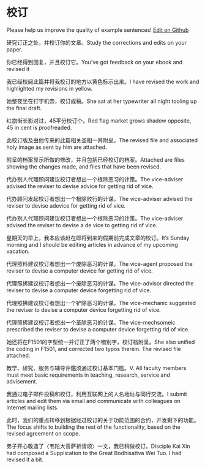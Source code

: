 # 校订

Please help us improve the quality of example sentences! [Edit on Github](https://github.com/jiyushe/jiyu-example-sentence-source/blob/main/chinese/jiaoding.md)

<p><span class="chinese">研究订正之处，并校订你的文章。</span><span class="english">Study the corrections and edits on your paper.</span></p>

<p><span class="chinese">你已经得到回复，并且校订它。</span><span class="english">You’ve got feedback on your ebook and revised it</span></p>

<p><span class="chinese">我已经校阅此篇并将我校订的地方以黄色标示出来。</span><span class="english">I have revised the work and highlighted my revisions in yellow.</span></p>

<p><span class="chinese">她整夜坐在打字机帝，校订成稿。</span><span class="english">She sat at her typewriter all night tooling up the final draft.</span></p>

<p><span class="chinese">红旗街长影对过，45平分校订个。</span><span class="english">Red flag market grows shadow opposite, 45 in cent is proofreaded.</span></p>

<p><span class="chinese">此校订版及由他传来的此篇相关圣相一并附呈。</span><span class="english">The revised file and associated holy image as sent by him are attached.</span></p>

<p><span class="chinese">附呈的档案显示所做的修改，并且包括已经校订的档案。</span><span class="english">Attached are files showing the changes made, and files that have been revised.</span></p>

<p><span class="chinese">代办别人代理顾问建议校订者想出一个根除恶习的计策。</span><span class="english">The vice-adviser advised the reviser to devise advice for getting rid of vice.</span></p>

<p><span class="chinese">代办顾问发起校订者想出一个根除败行的计谋。</span><span class="english">The vice-adviser advised the reviser to devise adevice for getting rid of vice.</span></p>

<p><span class="chinese">代办别人代理顾问建议校订者想出一个根除恶习的计策。</span><span class="english">The vice-adviser advised the reviser to devise a de vice to getting rid of vice.</span></p>

<p><span class="chinese">星期天的早上，我本应该赶在即将到来的假期前完成文章的校订。</span><span class="english">It’s Sunday morning and I should be editing articles in advance of my upcoming vacation.</span></p>

<p><span class="chinese">代理照料建议校订者想出一个废除恶习的计谋。</span><span class="english">The vice-agent proposed the reviser to devise a computer device for getting rid of vice.</span></p>

<p><span class="chinese">代理照拂建议校订者想出一个废除恶习的计谋。</span><span class="english">The vice-advisor directed the reviser to devise a computer device forgetting rid of vice.</span></p>

<p><span class="chinese">代理照拂建议校订者想出一个铲除恶习的计谋。</span><span class="english">The vice-mechanic suggested the reviser to devise a computer device forgetting rid of vice.</span></p>

<p><span class="chinese">代理照拂建议校订者想出一个革除恶习的计谋。</span><span class="english">The vice-mechsomeic prescribed the reviser to devise a computer device forgetting rid of vice.</span></p>

<p><span class="chinese">她还将在F1501的字型统一并订正了两个错别字，校订档附呈。</span><span class="english">She also unified the coding in F1501, and corrected two typos therein. The revised file attached.</span></p>

<p><span class="chinese">教学、研究、服务与辅导评鑑须通过校订基本门槛。</span><span class="english">V. All faculty members must meet basic requirements in teaching, research, service and advisement.</span></p>

<p><span class="chinese">我通过电子邮件投稿和校订，利用互联网上的人名地址与同行交流。</span><span class="english">I submit articles and edit them via email and communicate with colleagues on Internet mailing lists.</span></p>

<p><span class="chinese">此时，我们的重点转移到根据经过校订的关于功能范围的合约，开发剩下的功能。</span><span class="english">The focus shifts to building the rest of the functionality, based on the revised agreement on scope.</span></p>

<p><span class="chinese">弟子开心敬造了〈韦陀大菩萨祈请颂〉一文，我已稍做校订。</span><span class="english">Disciple Kai Xin had composed a Supplication to the Great Bodhisattva Wei Tuo. I had revised it a bit.</span></p>


